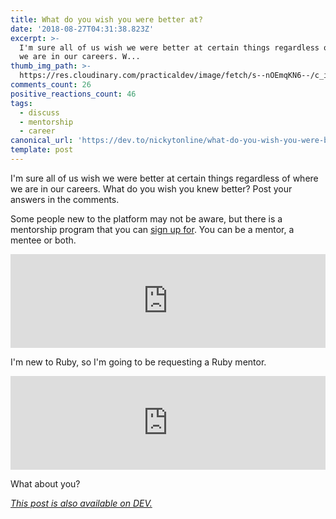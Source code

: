 ```yaml
---
title: What do you wish you were better at?
date: '2018-08-27T04:31:38.823Z'
excerpt: >-
  I'm sure all of us wish we were better at certain things regardless of where
  we are in our careers. W...
thumb_img_path: >-
  https://res.cloudinary.com/practicaldev/image/fetch/s--nOEmqKN6--/c_imagga_scale,f_auto,fl_progressive,h_420,q_auto,w_1000/https://thepracticaldev.s3.amazonaws.com/i/tegc5w5d9i1ul82iwseh.gif
comments_count: 26
positive_reactions_count: 46
tags:
  - discuss
  - mentorship
  - career
canonical_url: 'https://dev.to/nickytonline/what-do-you-wish-you-were-better-at-4ak9'
template: post
---
```



I'm sure all of us wish we were better at certain things regardless of where we are in our careers. What do you wish you knew better? Post your answers in the comments.

Some people new to the platform may not be aware, but there is a mentorship program that you can [sign up for](https://dev.to/settings/mentorship). You can be a mentor, a mentee or both.


<iframe class="liquidTag" src="https://dev.to/embed/link?args=https%3A%2F%2Fdev.to%2Fdevteam%2Fchangelog-mentor-matchmaking-3bl0" style="border: 0; width: 100%;"></iframe>


I'm new to Ruby, so I'm going to be requesting a Ruby mentor.


<iframe class="liquidTag" src="https://dev.to/embed/link?args=https%3A%2F%2Fdev.to%2Fnickytonline%2Fwhat-arewere-your-go-to-resources-for-learning-ruby-and-rails-5611" style="border: 0; width: 100%;"></iframe>


What about you?

*[This post is also available on DEV.](https://dev.to/nickytonline/what-do-you-wish-you-were-better-at-4ak9)*


<script>
const parent = document.getElementsByTagName('head')[0];
const script = document.createElement('script');
script.type = 'text/javascript';
script.src = 'https://cdnjs.cloudflare.com/ajax/libs/iframe-resizer/4.1.1/iframeResizer.min.js';
script.charset = 'utf-8';
script.onload = function() {
    window.iFrameResize({}, '.liquidTag');
};
parent.appendChild(script);
</script>    
